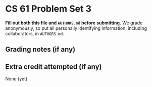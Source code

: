 # CS 61 Problem Set 3

**Fill out both this file and `AUTHORS.md` before submitting.** We grade
anonymously, so put all personally identifying information, including
collaborators, in `AUTHORS.md`.

## Grading notes (if any)

## Extra credit attempted (if any)

None (yet)
